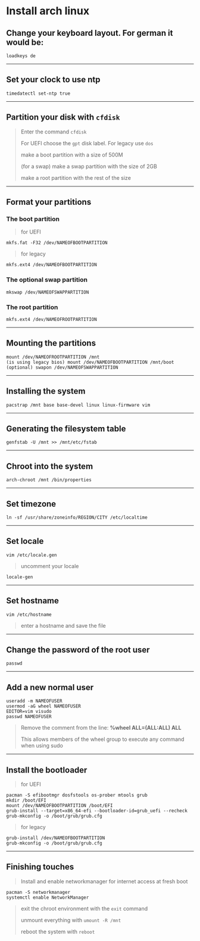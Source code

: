 # Install arch linux

## Change your keyboard layout. For german it would be:
```properties
loadkeys de
```

---

## Set your clock to use ntp
```properties
timedatectl set-ntp true
```
---

## Partition your disk with `cfdisk`
> Enter the command `cfdisk`
>
> For UEFI choose the `gpt` disk label. For legacy use `dos`
>
> make a boot partition with a size of 500M
>
> (for a swap) make a swap partition with the size of 2GB
>
> make a root partition with the rest of the size

---

## Format your partitions

### The **boot** partition

> for UEFI
>   
```properties
mkfs.fat -F32 /dev/NAMEOFBOOTPARTITION
```

> for legacy
>
```properties
mkfs.ext4 /dev/NAMEOFBOOTPARTITION
```

### The optional **swap** partition
```properties
mkswap /dev/NAMEOFSWAPPARTITION
```

### The **root** partition
```properties
mkfs.ext4 /dev/NAMEOFROOTPARTITION
```

---

## Mounting the partitions
```properties
mount /dev/NAMEOFROOTPARTITION /mnt
(is using legacy bios) mount /dev/NAMEOFBOOTPARTITION /mnt/boot
(optional) swapon /dev/NAMEOFSWAPPARTITION
```
---

## Installing the system
```properties
pacstrap /mnt base base-devel linux linux-firmware vim
```

---

## Generating the filesystem table
```properties
genfstab -U /mnt >> /mnt/etc/fstab
```

---

## Chroot into the system
```properties
arch-chroot /mnt /bin/properties
```

---

## Set timezone
```properties
ln -sf /usr/share/zoneinfo/REGION/CITY /etc/localtime
```

---

## Set locale
```properties
vim /etc/locale.gen
```
> uncomment your locale

```properties
locale-gen
```

---

## Set hostname
```properties
vim /etc/hostname
```
> enter a hostname and save the file

---

## Change the password of the root user
```properties
passwd
```

---

## Add a new normal user
```properties
useradd -m NAMEOFUSER
usermod -aG wheel NAMEOFUSER
EDITOR=vim visudo
passwd NAMEOFUSER
```
> Remove the comment from the line: **%wheel ALL=(ALL:ALL) ALL**
>
> This allows members of the wheel group to execute any command when using sudo

---

## Install the bootloader
> for UEFI
>

```properties
pacman -S efibootmgr dosfstools os-prober mtools grub
mkdir /boot/EFI
mount /dev/NAMEOFBOOTPARTITION /boot/EFI
grub-install --target=x86_64-efi --bootloader-id=grub_uefi --recheck
grub-mkconfig -o /boot/grub/grub.cfg
```

> for legacy
>

```properties
grub-install /dev/NAMEOFBOOTPARTITION
grub-mkconfig -o /boot/grub/grub.cfg
```

---

## Finishing touches
> Install and enable networkmanager for internet access at fresh boot

```properties
pacman -S networkmanager
systemctl enable NetworkManager
```

> exit the chroot environment with the `exit` command
>
> unmount everything with `umount -R /mnt`
>
> reboot the system with `reboot`






